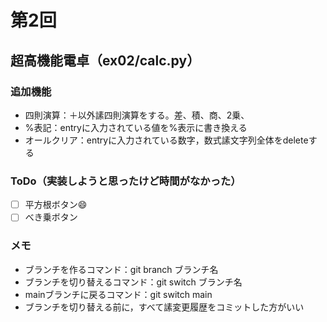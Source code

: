 # 第2回
## 超高機能電卓（ex02/calc.py）
### 追加機能
- 四則演算：＋以外䛾四則演算をする。差、積、商、2乗、
- %表記：entryに入力されている値を%表示に書き換える
- オールクリア：entryに入力されている数字，数式䛾文字列全体をdeleteする

### ToDo（実装しようと思ったけど時間がなかった）
- [ ] 平方根ボタン:smile:
- [ ] べき乗ボタン
### メモ
- ブランチを作るコマンド：git branch ブランチ名
- ブランチを切り替えるコマンド：git switch ブランチ名
- mainブランチに戻るコマンド：git switch main
- ブランチを切り替える前に，すべて䛾変更履歴をコミットした方がいい